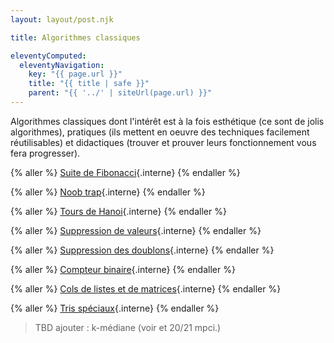 ```yaml
---
layout: layout/post.njk

title: Algorithmes classiques

eleventyComputed:
  eleventyNavigation:
    key: "{{ page.url }}"
    title: "{{ title | safe }}"
    parent: "{{ '../' | siteUrl(page.url) }}"
---
```


Algorithmes classiques dont l'intérêt est à la fois esthétique (ce sont de jolis algorithmes),
pratiques (ils mettent en oeuvre des techniques facilement réutilisables) et didactiques (trouver et prouver leurs fonctionnement vous fera progresser).

{% aller %}
[Suite de Fibonacci](fibonacci){.interne}
{% endaller %}

{% aller %}
[Noob trap](noob-trap){.interne}
{% endaller %}

{% aller %}
[Tours de Hanoi](tours-hanoi){.interne}
{% endaller %}

{% aller %}
[Suppression de valeurs](suppression-valeurs){.interne}
{% endaller %}

{% aller %}
[Suppression des doublons](suppression-doublons){.interne}
{% endaller %}

{% aller %}
[Compteur binaire](compteur-binaire){.interne}
{% endaller %}

{% aller %}
[Cols de listes et de matrices](cols){.interne}
{% endaller %}

{% aller %}
[Tris spéciaux](tris-spéciaux){.interne}
{% endaller %}


> TBD ajouter : k-médiane (voir et 20/21 mpci.)
